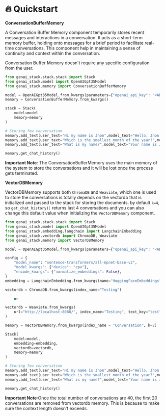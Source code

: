 # 🔥 Quickstart

**ConversationBufferMemory**

A Conversation Buffer Memory component temporarily stores recent messages and interactions in a conversation. It acts as a short-term memory buffer, holding onto messages for a brief period to facilitate real-time conversations. This component help in maintaining a sense of continuity and context within the conversation.

Conversation Buffer Memory doesn't require any specific configuration from the user.

```py
from genai_stack.stack.stack import Stack
from genai_stack.model import OpenAIGpt35Model
from genai_stack.memory import ConversationBufferMemory

model = OpenAIGpt35Model.from_kwargs(parameters={"openai_api_key": "<ADD_OPENAI_KEY>"})
memory = ConversationBufferMemory.from_kwargs()

stack = Stack(
    model=model
    memory=memory
)

# Storing few conversation
memory.add_text(user_text="Hi my name is Jhon",model_text="Hello, Jhon! How can I assist you today?")
memory.add_text(user_text="Which is the smallest month of the year?",model_text="The smallest month of the year is February")
memory.add_text(user_text="What is my name?",model_text="Your name is Jhon.")

memory.get_chat_history()
```

**Important Note**: The ConversationBufferMemory uses the main memory of the system to store the conversations and it will be lost once the process gets terminated.

**VectorDBMemory**

VectorDBMemory supports both `ChromaDB` and `Weaviate`, which one is used to store the conversations is totally depends on the vectordb that is initialized and passed to the stack for storing the documents. by default `k=4`, so `get_chat_history()` returns last 4 conversations and you can also change this default value when initializing the `VectorDBMemory` component.

```py
from genai_stack.stack.stack import Stack
from genai_stack.model import OpenAIGpt35Model
from genai_stack.embedding.langchain import LangchainEmbedding
from genai_stack.vectordb import ChromaDB, Weaviate
from genai_stack.memory import VectorDBMemory

model = OpenAIGpt35Model.from_kwargs(parameters={"openai_api_key": "<ADD_OPENAI_KEY>"})

config = {
    "model_name": "sentence-transformers/all-mpnet-base-v2",
    "model_kwargs": {"device": "cpu"},
    "encode_kwargs": {"normalize_embeddings": False},
}
embedding = LangchainEmbedding.from_kwargs(name="HuggingFaceEmbeddings", fields=config)

vectordb = ChromaDB.from_kwargs(index_name="Testing")

    or

vectordb = Weaviate.from_kwargs(
    url="http://localhost:8080/", index_name="Testing", text_key="test"
)

memory = VectorDBMemory.from_kwargs(index_name = "Conversation", k=2)

Stack(
    model=model,
    embedding=embedding,
    vectordb=vectordb,
    memory=memory
)

# Storing few conversation
memory.add_text(user_text="Hi my name is Jhon",model_text="Hello, Jhon! How can I assist you today?")
memory.add_text(user_text="Which is the smallest month of the year?",model_text="The smallest month of the year is February")
memory.add_text(user_text="What is my name?",model_text="Your name is Jhon.")

memory.get_chat_history()
```

**Important Note**:Once the total number of conversations are 40, the first 20 conversations are removed from vectordb memory. This is because to make sure the context length doesn't exceeds.
